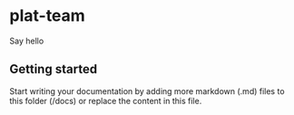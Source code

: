 # plat-team

Say hello

## Getting started

Start writing your documentation by adding more markdown (.md) files to this
folder (/docs) or replace the content in this file.